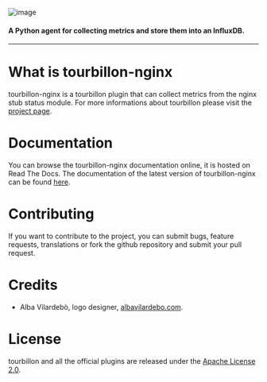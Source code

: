 ![image](https://raw.githubusercontent.com/tourbillonpy/tourbillon-agent/master/assets/tourbillon_logo_gray.png) 
#### A Python agent for collecting metrics and store them into an InfluxDB.

-----

# What is tourbillon-nginx

tourbillon-nginx is a tourbillon plugin that can collect metrics from the
nginx stub status module.
For more informations about tourbillon please visit the [project page](http://www.github.com/tourbillonpy/tourbillon-agent).


# Documentation

You can browse the tourbillon-nginx documentation online, it is hosted on Read The Docs.
The documentation of the latest version of tourbillon-nginx can be found [here](http://tourbillon-nginx.readthedocs.org/en/latest/).


# Contributing

If you want to contribute to the project, you can submit bugs, feature requests, translations or fork the github repository and submit your pull request.


# Credits

* Alba Vilardebò, logo designer, [albavilardebo.com](http://albavilardebo.com).


# License

tourbillon and all the official plugins are released under the [Apache License 2.0](http://www.apache.org/licenses/LICENSE-2.0.html).
